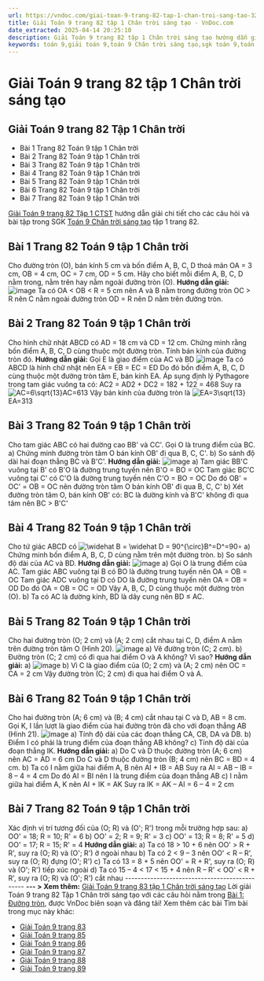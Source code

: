 ```yaml
---
url: https://vndoc.com/giai-toan-9-trang-82-tap-1-chan-troi-sang-tao-325012
title: Giải Toán 9 trang 82 tập 1 Chân trời sáng tạo - VnDoc.com
date_extracted: 2025-04-14 20:25:10
description: Giải Toán 9 trang 82 tập 1 Chân trời sáng tạo hướng dẫn giải chi tiết các câu hỏi và bài tập trong SGK Toán 9 Chân trời sáng tạo tập 1.
keywords: toán 9,giải toán 9,toán 9 Chân trời sáng tạo,sgk toán 9,toán lớp 9,toán lớp 9 Chân trời sáng tạo,sgk toán 9 Chân trời sáng tạo,toán 9 ctst,giải sgk toán 9 Chân trời sáng tạo,toán 9 Chân trời sáng tạo tập 1,giải bài tập toán 9 Chân trời sáng tạo,Đường tròn,toán 9 Chân trời sáng tạo tập 1 trang 76,toán 9 Chân trời sáng tạo tập 1 trang 77,toán 9 Chân trời sáng tạo tập 1 trang 82,toán 9 trang 82,giải toán 9 trang 82,toán 9 trang 82 chân trời,giải toán 9 trang 82 chân trời
---
```


# Giải Toán 9 trang 82 tập 1 Chân trời sáng tạo
## **Giải Toán 9 trang 82 Tập 1 Chân trời**
  * Bài 1 Trang 82 Toán 9 tập 1 Chân trời
  * Bài 2 Trang 82 Toán 9 tập 1 Chân trời
  * Bài 3 Trang 82 Toán 9 tập 1 Chân trời
  * Bài 4 Trang 82 Toán 9 tập 1 Chân trời
  * Bài 5 Trang 82 Toán 9 tập 1 Chân trời
  * Bài 6 Trang 82 Toán 9 tập 1 Chân trời
  * Bài 7 Trang 82 Toán 9 tập 1 Chân trời

[Giải Toán 9 trang 82 Tập 1 CTST](<https://vndoc.com/giai-toan-9-trang-82-tap-1-chan-troi-sang-tao-325012>) hướng dẫn giải chi tiết cho các câu hỏi và bài tập trong SGK [Toán 9 Chân trời sáng tạo](<https://vndoc.com/toan-9-chan-troi-sang-tao>) tập 1 trang 82.
## **Bài 1 Trang 82 Toán 9 tập 1 Chân trời**
Cho đường tròn \(O\), bán kính 5 cm và bốn điểm A, B, C, D thoả mãn OA = 3 cm, OB = 4 cm, OC = 7 cm, OD = 5 cm. Hãy cho biết mỗi điểm A, B, C, D nằm trong, nằm trên hay nằm ngoài đường tròn \(O\).
**Hướng dẫn giải:**
![image](https://i.vdoc.vn/data/image/2024/07/24/638574339890688167.png)
Ta có OA < OB < R = 5 cm nên A và B nằm trong đường tròn
OC > R nên C nằm ngoài đường tròn
OD = R nên D nằm trên đường tròn.
## **Bài 2 Trang 82 Toán 9 tập 1 Chân trời**
Cho hình chữ nhật ABCD có AD = 18 cm và CD = 12 cm. Chứng minh rằng bốn điểm A, B, C, D cùng thuộc một đường tròn. Tính bán kính của đường tròn đó.
**Hướng dẫn giải:**
Gọi E là giao điểm của AC và BD
![image](https://i.vdoc.vn/data/image/2024/07/24/638574339889906975.png)
Ta có ABCD là hình chữ nhật nên EA = EB = EC = ED
Do đó bốn điểm A, B, C, D cùng thuộc một đường tròn tâm E, bán kính EA.
Áp sụng định lý Pythagore trong tam giác vuông ta có:
AC2 = AD2 \+ DC2 = 182 \+ 122 = 468
Suy ra ![AC=6\\sqrt{13}](https://i.vdoc.vn/data/image/blank.png)AC=613
Vậy bán kính của đường tròn là ![EA=3\\sqrt{13}](https://i.vdoc.vn/data/image/blank.png)EA=313
## **Bài 3 Trang 82 Toán 9 tập 1 Chân trời**
Cho tam giác ABC có hai đường cao BB' và CC'. Gọi O là trung điểm của BC.
a\) Chứng minh đường tròn tâm O bán kính OB' đi qua B, C, C'.
b\) So sánh độ dài hai đoạn thẳng BC và B'C'.
**Hướng dẫn giải:**
![image](https://i.vdoc.vn/data/image/2024/07/24/638574339889125791.png)
a\) Tam giác BB'C vuông tại B' có B'O là đường trung tuyến nên B'O = BO = OC
Tam giác BC'C vuông tại C' có C'O là đường trung tuyến nên C'O = BO = OC
Do đó OB' = OC' = OB = OC nên đường tròn tâm O bán kính OB' đi qua B, C, C'
b\) Xét đường tròn tâm O, bán kính OB' có:
BC là đường kính và B'C' không đi qua tâm nên BC > B'C'
## **Bài 4 Trang 82 Toán 9 tập 1 Chân trời**
Cho tứ giác ABCD có ![\\widehat B = \\widehat D = 90^{\\circ}](https://i.vdoc.vn/data/image/blank.png)B^=D^=90∘
a\) Chứng minh bốn điểm A, B, C, D cùng nằm trên một đường tròn.
b\) So sánh độ dài của AC và BD.
**Hướng dẫn giải:**
![image](https://i.vdoc.vn/data/image/2024/07/24/638574339888188373.png)
a\) Gọi O là trung điểm của AC.
Tam giác ABC vuông tại B có BO là đường trung tuyến nên OA = OB = OC
Tam giác ADC vuông tại D có DO là đường trung tuyến nên OA = OB = OD
Do đó OA = OB = OC = OD
Vậy A, B, C, D cùng thuộc một đường tròn \(O\).
b\) Ta có AC là đường kính, BD là dây cung nên BD ≤ AC.
## **Bài 5 Trang 82 Toán 9 tập 1 Chân trời**
Cho hai đường tròn \(O; 2 cm\) và \(A; 2 cm\) cắt nhau tại C, D, điểm A nằm trên đường tròn tâm O \(Hình 20\).
![image](https://i.vdoc.vn/data/image/2024/07/24/638574339886157308.png)
a\) Vẽ đường tròn \(C; 2 cm\).
b\) Đường tròn \(C; 2 cm\) có đi qua hai điểm O và A không? Vì sao?
**Hướng dẫn giải:**
a\)
![image](https://i.vdoc.vn/data/image/2024/07/24/638574339885376110.png)
b\) Vì C là giao điểm của \(O; 2 cm\) và \(A; 2 cm\) nên OC = CA = 2 cm
Vậy đường tròn \(C; 2 cm\) đi qua hai điểm O và A.
## **Bài 6 Trang 82 Toán 9 tập 1 Chân trời**
Cho hai đường tròn \(A; 6 cm\) và \(B; 4 cm\) cắt nhau tại C và D, AB = 8 cm. Gọi K, I lần lượt là giao điểm của hai đường tròn đã cho với đoạn thẳng AB \(Hình 21\).
![image](https://i.vdoc.vn/data/image/2024/07/24/638574339883501237.png)
a\) Tính độ dài của các đoạn thẳng CA, CB, DA và DB.
b\) Điểm I có phải là trung điểm của đoạn thẳng AB không?
c\) Tính độ dài của đoạn thẳng IK.
**Hướng dẫn giải:**
a\) Do C và D thuộc đường tròn \(A; 6 cm\) nên AC = AD = 6 cm
Do C và D thuộc đường tròn \(B; 4 cm\) nên BC = BD = 4 cm.
b\) Ta có I nằm giữa hai điểm A, B
nên AI + IB = AB
Suy ra AI = AB – IB = 8 – 4 = 4 cm
Do đó AI = BI nên I là trung điểm của đoạn thẳng AB
c\) I nằm giữa hai điểm A, K
nên AI + IK = AK
Suy ra IK = AK – AI = 6 – 4 = 2 cm
## **Bài 7 Trang 82 Toán 9 tập 1 Chân trời**
Xác định vị trí tương đối của \(O; R\) và \(O'; R'\) trong mỗi trường hợp sau:
a\) OO' = 18; R = 10; R' = 6
b\) OO' = 2; R = 9; R' = 3
c\) OO' = 13; R = 8; R' = 5
d\) OO' = 17; R = 15; R' = 4
**Hướng dẫn giải:**
a\) Ta có 18 > 10 + 6 nên OO' > R + R', suy ra \(O; R\) và \(O'; R'\) ở ngoài nhau
b\) Ta có 2 < 9 – 3 nên OO' < R – R', suy ra \(O; R\) đựng \(O'; R'\)
c\) Ta có 13 = 8 + 5 nên OO' = R + R', suy ra \(O; R\) và \(O'; R'\) tiếp xúc ngoài
d\) Ta có 15 – 4 < 17 < 15 + 4 nên R – R' < OO' < R + R', suy ra \(O; R\) và \(O'; R'\) cắt nhau
\----------------------------------------------
**\--- > Xem thêm:** [Giải Toán 9 trang 83 tập 1 Chân trời sáng tạo](<https://vndoc.com/giai-toan-9-trang-83-tap-1-chan-troi-sang-tao-325014>)
Lời giải Toán 9 trang 82 Tập 1 Chân trời sáng tạo với các câu hỏi nằm trong [Bài 1: Đường tròn](<https://vndoc.com/toan-9-chan-troi-sang-tao-bai-1-duong-tron-321029>), được VnDoc biên soạn và đăng tải\!
Xem thêm các bài Tìm bài trong mục này khác:
  * [Giải Toán 9 trang 83](</giai-toan-9-trang-83-tap-1-chan-troi-sang-tao-325014>)
  * [Giải Toán 9 trang 85](</giai-toan-9-trang-85-tap-1-chan-troi-sang-tao-325018>)
  * [Giải Toán 9 trang 86](</giai-toan-9-trang-86-tap-1-chan-troi-sang-tao-325021>)
  * [Giải Toán 9 trang 87](</giai-toan-9-trang-87-tap-1-chan-troi-sang-tao-325026>)
  * [Giải Toán 9 trang 88](</giai-toan-9-trang-88-tap-1-chan-troi-sang-tao-325031>)
  * [Giải Toán 9 trang 89](</giai-toan-9-trang-89-tap-1-chan-troi-sang-tao-325080>)

